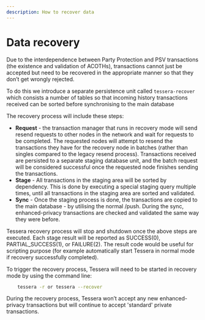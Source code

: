 ```yaml
---
description: How to recover data
---
```


# Data recovery

Due to the interdependence between Party Protection and PSV transactions
(the existence and validation of ACOTHs), transactions cannot just be accepted but need to be
recovered in the appropriate manner so that they don’t get wrongly rejected.

To do this we introduce a separate persistence unit called `tessera-recover` which consists a number
of tables so that incoming history transactions received can be sorted before synchronising to the
main database

The recovery process will include these steps:

- **Request** - the transaction manager that runs in recovery mode will send resend requests to
    other nodes in the network and wait for requests to be completed. The requested nodes will
    attempt to resend the transactions they have for the recovery node in batches
    (rather than singles compared to the legacy resend process).
    Transactions received are persisted to a separate staging database unit, and the batch request
    will be considered successful once the requested node finishes sending the transactions.
- **Stage** - All transactions in the staging area will be sorted by dependency. This is done by
    executing a special staging query multiple times, until all transactions in the staging area are
    sorted and validated.
- **Sync** - Once the staging process is done, the transactions are copied to the main database - by
    utilising the normal /push. During the sync, enhanced-privacy transactions are checked and
    validated the same way they were before.

Tessera recovery process will stop and shutdown once the above steps are executed. Each stage result
will be reported as SUCCESS(0), PARTIAL_SUCCESS(1), or FAILURE(2). The result code would be useful
for scripting purpose (for example automatically start Tessera in normal mode if recovery
successfully completed).

To trigger the recovery process, Tessera will need to be started in recovery mode by using the
command line:

```bash
    tessera -r or tessera --recover
```

During the recovery process, Tessera won’t accept any new enhanced-privacy transactions but will
continue to accept 'standard' private transactions.
